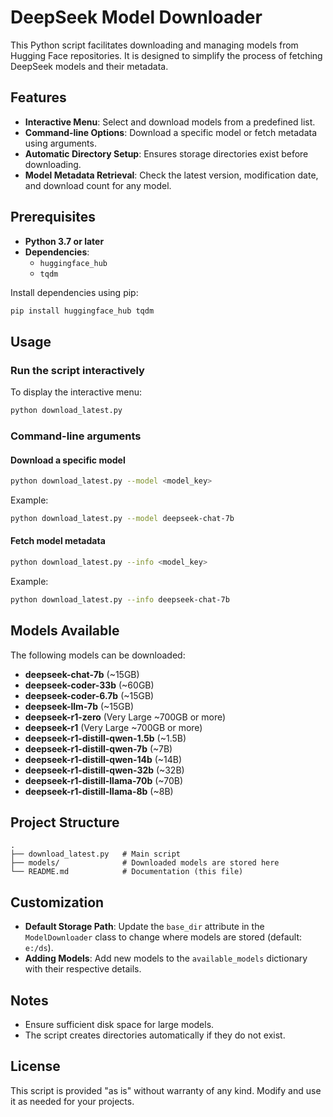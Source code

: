 # DeepSeek Model Downloader

This Python script facilitates downloading and managing models from Hugging Face repositories. It is designed to simplify the process of fetching DeepSeek models and their metadata.

## Features
- **Interactive Menu**: Select and download models from a predefined list.
- **Command-line Options**: Download a specific model or fetch metadata using arguments.
- **Automatic Directory Setup**: Ensures storage directories exist before downloading.
- **Model Metadata Retrieval**: Check the latest version, modification date, and download count for any model.

## Prerequisites
- **Python 3.7 or later**
- **Dependencies**:
  - `huggingface_hub`
  - `tqdm`

Install dependencies using pip:
```bash
pip install huggingface_hub tqdm
```

## Usage

### Run the script interactively
To display the interactive menu:
```bash
python download_latest.py
```

### Command-line arguments
#### Download a specific model
```bash
python download_latest.py --model <model_key>
```
Example:
```bash
python download_latest.py --model deepseek-chat-7b
```

#### Fetch model metadata
```bash
python download_latest.py --info <model_key>
```
Example:
```bash
python download_latest.py --info deepseek-chat-7b
```

## Models Available
The following models can be downloaded:
- **deepseek-chat-7b** (~15GB)
- **deepseek-coder-33b** (~60GB)
- **deepseek-coder-6.7b** (~15GB)
- **deepseek-llm-7b** (~15GB)
- **deepseek-r1-zero** (Very Large ~700GB or more)
- **deepseek-r1** (Very Large ~700GB or more)
- **deepseek-r1-distill-qwen-1.5b** (~1.5B)
- **deepseek-r1-distill-qwen-7b** (~7B)
- **deepseek-r1-distill-qwen-14b** (~14B)
- **deepseek-r1-distill-qwen-32b** (~32B)
- **deepseek-r1-distill-llama-70b** (~70B)
- **deepseek-r1-distill-llama-8b** (~8B)

## Project Structure
```
.
├── download_latest.py   # Main script
├── models/              # Downloaded models are stored here
└── README.md            # Documentation (this file)
```

## Customization
- **Default Storage Path**: Update the `base_dir` attribute in the `ModelDownloader` class to change where models are stored (default: `e:/ds`).
- **Adding Models**: Add new models to the `available_models` dictionary with their respective details.

## Notes
- Ensure sufficient disk space for large models.
- The script creates directories automatically if they do not exist.

## License
This script is provided "as is" without warranty of any kind. Modify and use it as needed for your projects.

